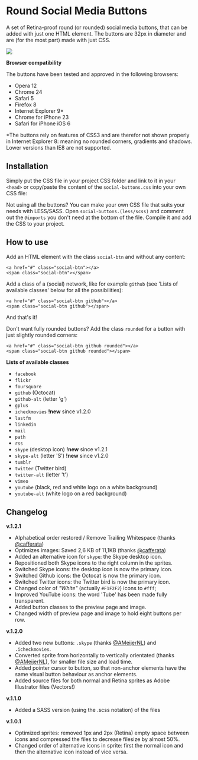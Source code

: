 Round Social Media Buttons
==========================

A set of Retina-proof round (or rounded) social media buttons, that can be added with just one HTML element. The buttons are 32px in diameter and are (for the most part) made with just CSS.

![](https://raw.github.com/timhuisman/round-social-media-buttons/master/screenshot-1.png)

**Browser compatibility**

The buttons have been tested and approved in the following browsers:

- Opera	12
- Chrome 24
- Safari 5
- Firefox 8
- Internet Explorer 9*
- Chrome for iPhone 23
- Safari for iPhone iOS 6

*The buttons rely on features of CSS3 and are therefor not shown properly in Internet Explorer 8: meaning no rounded corners, gradients and shadows. Lower versions than IE8 are not supported.



## Installation ##

Simply put the CSS file in your project CSS folder and link to it in your `<head>` or copy/paste the content of the `social-buttons.css` into your own CSS file:

Not using all the buttons? You can make your own CSS file that suits your needs with LESS/SASS. Open `social-buttons.(less/scss)` and comment out the `@imports` you don't need at the bottom of the file. Compile it and add the CSS to your project.



## How to use ##

Add an HTML element with the class `social-btn` and without any content:

	<a href="#" class="social-btn"></a>
	<span class="social-btn"></span>

Add a class of a (social) network, like for example `github` (see 'Lists of available classes' below for all the possibilities):

	<a href="#" class="social-btn github"></a>
	<span class="social-btn github"></span>

And that's it!

Don't want fully rounded buttons? Add the class `rounded` for a button with just slightly rounded corners:

	<a href="#" class="social-btn github rounded"></a>
	<span class="social-btn github rounded"></span>


**Lists of available classes**

- `facebook`
- `flickr`
- `foursquare`
- `github` (Octocat)
- `github-alt` (letter 'g')
- `gplus`
- `icheckmovies` **!new** since v1.2.0
- `lastfm`
- `linkedin`
- `mail`
- `path`
- `rss`
- `skype` (desktop icon) **!new** since v1.2.1
- `skype-alt` (letter 'S') **!new** since v1.2.0
- `tumblr`
- `twitter` (Twitter bird)
- `twitter-alt` (letter 't')
- `vimeo`
- `youtube` (black, red and white logo on a white background)
- `youtube-alt` (white logo on a red background)

## Changelog ##

**v.1.2.1**

- Alphabetical order restored / Remove Trailing Whitespace (thanks [@cafferata](https://github.com/cafferata))
- Optimizes images: Saved 2,6 KB of 11,1KB (thanks [@cafferata](https://github.com/cafferata))
- Added an alternative icon for `skype`: the Skype desktop icon.
- Repositioned both Skype icons to the right column in the sprites.
- Switched Skype icons: the desktop icon is now the primary icon.
- Switched Github icons: the Octocat is now the primary icon.
- Switched Twitter icons: the Twitter bird is now the primary icon.
- Changed color of _"White"_ (actually `#F1F2F2`) icons to `#fff`;
- Improved YouTube icons: the word 'Tube' has been made fully transparent.
- Added button classes to the preview page and image.
- Changed width of preview page and image to hold eight buttons per row.

**v.1.2.0**

- Added two new buttons: `.skype` (thanks [@AMeijerNL](https://github.com/AMeijerNL)) and `.icheckmovies`.
- Converted sprite from horizontally to vertically orientated (thanks [@AMeijerNL](https://github.com/AMeijerNL)), for smaller file size and load time.
- Added pointer cursor to button, so that non-anchor elements have the same visual button behaviour as anchor elements.
- Added source files for both normal and Retina sprites as Adobe Illustrator files (Vectors!)

**v.1.1.0**

- Added a SASS version (using the .scss notation) of the files

**v.1.0.1**

- Optimized sprites: removed 1px and 2px (Retina) empty space between icons and compressed the files to decrease filesize by almost 50%.
- Changed order of alternative icons in sprite: first the normal icon and then the alternative icon instead of vice versa.